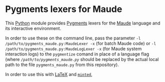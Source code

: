 # Pygments lexers for Maude

This [Python](https://www.python.org) module provides
[Pygments](http://pygments.org) lexers for the
[Maude](http://maude.cs.illinois.edu/w/index.php?title=The_Maude_System)
language and its interactive environment.

In order to use these on the command line, pass the parameter `-l
/path/to/pygments_maude.py:MaudeLexer -x` (for batch Maude code) or
`-l /path/to/pygments_maude.py:MaudeLogLexer -x` (for Maude system
interaction logs) to the `pygmentize` comand in place of a language
flag (where *`/path/to/pygments_maude.py`* should be replaced by the
actual local path to the file `pygments_maude.py` from this
repository).

In order to use this with [LaTeX](http://www.latex-project.org) and
[`minted`](https://github.com/gpoore/minted),
